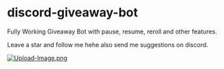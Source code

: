 # discord-giveaway-bot
Fully Working Giveaway Bot with pause, resume, reroll and other features.

Leave a star and follow me hehe also send me suggestions on discord.

[![Upload-Image.png](https://i.postimg.cc/J4nCSL3C/Upload-Image.png)](https://postimg.cc/z39QR4Px)
